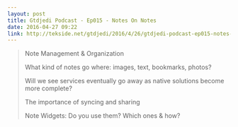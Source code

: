 ```yaml
---
layout: post
title: Gtdjedi Podcast - Ep015 - Notes On Notes
date: 2016-04-27 09:22
link: http://tekside.net/gtdjedi/2016/4/26/gtdjedi-podcast-ep015-notes-on-notes
---
```


> Note Management & Organization
> 
> What kind of notes go where: images, text, bookmarks, photos?
> 
> Will we see services eventually go away as native solutions become more complete?
> 
> The importance of syncing and sharing
> 
> Note Widgets: Do you use them? Which ones & how?

​
